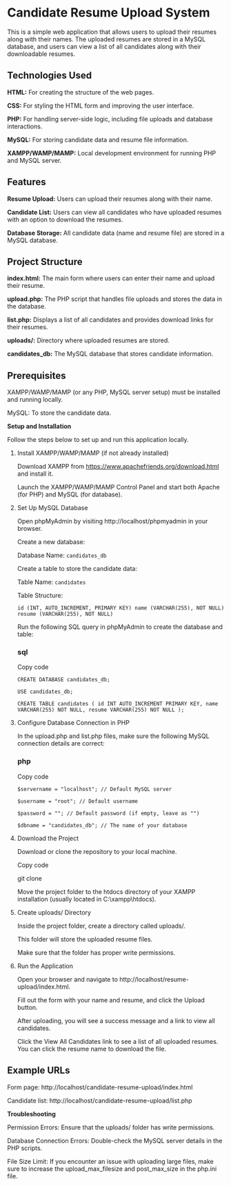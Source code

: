 # Candidate Resume Upload System

This is a simple web application that allows users to upload their resumes along with their names. The uploaded resumes are stored in a MySQL database, and users can view a list of all candidates along with their downloadable resumes.

## Technologies Used

**HTML:** For creating the structure of the web pages.

**CSS:** For styling the HTML form and improving the user interface.

**PHP:** For handling server-side logic, including file uploads and database interactions.

**MySQL:** For storing candidate data and resume file information.

**XAMPP/WAMP/MAMP:** Local development environment for running PHP and MySQL server.

## Features

**Resume Upload:** Users can upload their resumes along with their name.

**Candidate List:** Users can view all candidates who have uploaded resumes with an option to download the resumes.

**Database Storage:** All candidate data (name and resume file) are stored in a MySQL database.

## Project Structure

**index.html:** The main form where users can enter their name and upload their resume.

**upload.php:** The PHP script that handles file uploads and stores the data in the database.

**list.php:** Displays a list of all candidates and provides download links for their resumes.

**uploads/:** Directory where uploaded resumes are stored.

**candidates_db:** The MySQL database that stores candidate information.

## Prerequisites

XAMPP/WAMP/MAMP (or any PHP, MySQL server setup) must be installed and running locally.

MySQL: To store the candidate data.

**Setup and Installation**

Follow the steps below to set up and run this application locally.

1. Install XAMPP/WAMP/MAMP (if not already installed)

   Download XAMPP from https://www.apachefriends.org/download.html and install it.

   Launch the XAMPP/WAMP/MAMP Control Panel and start both Apache (for PHP) and MySQL (for database).
   
2. Set Up MySQL Database
   
   Open phpMyAdmin by visiting http://localhost/phpmyadmin in your browser.
   
   Create a new database:
   
   Database Name: `candidates_db`
   
   Create a table to store the candidate data:
   
   Table Name: `candidates`
   
   Table Structure:
   
   `id (INT, AUTO_INCREMENT, PRIMARY KEY)
   name (VARCHAR(255), NOT NULL)
   resume (VARCHAR(255), NOT NULL)`
   
   Run the following SQL query in phpMyAdmin to create the database and table:

   ### sql
   Copy code

   `CREATE DATABASE candidates_db;`

   `USE candidates_db;`

   `CREATE TABLE candidates (
       id INT AUTO_INCREMENT PRIMARY KEY,
       name VARCHAR(255) NOT NULL,
       resume VARCHAR(255) NOT NULL
   );`

3. Configure Database Connection in PHP

   In the upload.php and list.php files, make sure the following MySQL connection details are correct:

   ### php

   Copy code

   `$servername = "localhost"; // Default MySQL server`

   `$username = "root"; // Default username`

   `$password = ""; // Default password (if empty, leave as "")`

   `$dbname = "candidates_db"; // The name of your database`

4. Download the Project
   
   Download or clone the repository to your local machine.

   Copy code

   git clone <your-repository-url>

   Move the project folder to the htdocs directory of your XAMPP installation (usually located in C:\xampp\htdocs\).

5. Create uploads/ Directory
   
   Inside the project folder, create a directory called uploads/.
   
   This folder will store the uploaded resume files.
   
   Make sure that the folder has proper write permissions.

6. Run the Application

   Open your browser and navigate to http://localhost/resume-upload/index.html.
   
   Fill out the form with your name and resume, and click the Upload button.
   
   After uploading, you will see a success message and a link to view all candidates.
   
   Click the View All Candidates link to see a list of all uploaded resumes. You can click the resume name to download the file.

## Example URLs

Form page: http://localhost/candidate-resume-upload/index.html

Candidate list: http://localhost/candidate-resume-upload/list.php

**Troubleshooting**

Permission Errors: Ensure that the uploads/ folder has write permissions.

Database Connection Errors: Double-check the MySQL server details in the PHP scripts.

File Size Limit: If you encounter an issue with uploading large files, make sure to increase the upload_max_filesize and post_max_size in the php.ini file.


